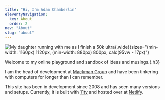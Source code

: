 ```yaml
---
title: "Hi, I'm Adam Chamberlin"
eleventyNavigation:
  key: About
  order: 2
nav: "About"
slug: "about"
---
```


![My daughter running with me as I finish a 50k ultra](/images/IMG_0900.jpeg){.wide}{sizes="(min-width: 1160px) 1120px, (min-width: 880px) 800px, calc(95vw - 17px)"}

Welcome to my online playground and sandbox of ideas and musings.{.h3}

I am the head of development at [Mackman Group](https://mackman.co.uk) and have been tinkering with computers for longer than I can remember.

This site has been in development since 2008 and has seen many versions and setups. Currently, it is built with [11ty](https://www.11ty.dev) and hosted over at [Netlify](https://www.netlify.com).
